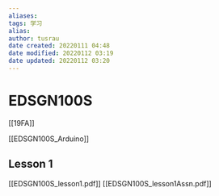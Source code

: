 ```yaml
---
aliases: 
tags: 学习
alias: 
author: tusrau
date created: 20220111 04:48
date modified: 20220112 03:19
date updated: 20220112 03:20
---
```


# EDSGN100S

[[19FA]]

[[EDSGN100S_Arduino]]

## Lesson 1

[[EDSGN100S_lesson1.pdf]]
[[EDSGN100S_lesson1Assn.pdf]]
